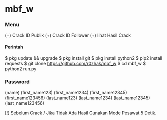# mbf_w

### Menu ###
(+) Crack ID Publik
(+) Crack ID Follower
(+) lihat Hasil Crack

#### Perintah ###
$ pkg update && upgrade
$ pkg install git
$ pkg install python2
$ pip2 install requests
$ git clone https://github.com/r0zhak/mbf_w
$ cd mbf_w
$ python2 run.py

### Password ###
(name)
(first_name123)
(first_name1234)
(first_name12345)
(first_name123456)
(last_name123)
(last_name1234)
(last_name12345)
(last_name123456)

[!] Sebelum Crack / Jika Tidak Ada Hasil Gunakan Mode Pesawat 5 Detik.

